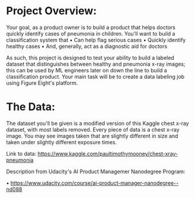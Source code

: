 # Project Overview:

Your goal, as a product owner is to build a product that helps doctors quickly identify cases of pneumonia in children. You'll want to build a classification system that
	•	Can help flag serious cases
	•	Quickly identify healthy cases
	•	And, generally, act as a diagnostic aid for doctors

As such, this project is designed to test your ability to build a labeled dataset that distinguishes between healthy and pneumonia x-ray images; this can be used by ML engineers later on down the line to build a classification product. Your main task will be to create a data labeling job using Figure Eight's platform.

# The Data:
The dataset you'll be given is a modified version of this Kaggle chest x-ray dataset, with most labels removed. Every piece of data is a chest x-ray image. You may see images taken that are slightly different in size and taken under slightly different exposure times.

Link to data: https://www.kaggle.com/paultimothymooney/chest-xray-pneumonia

Description from Udacity's AI Product Managemer Nanodegree Program:

•	https://www.udacity.com/course/ai-product-manager-nanodegree--nd088
